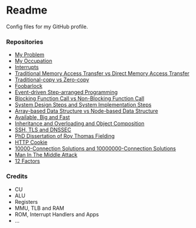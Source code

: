# Readme
Config files for my GitHub profile.

### Repositories
- [My Problem](https://github.com/hcpty/my-problem)
- [My Occupation](https://github.com/hcpty/my-occupation)
- [Interrupts](https://github.com/hcpty/interrupts)
- [Traditional Memory Access Transfer vs Direct Memory Access Transfer](https://github.com/hcpty/traditional-memory-access-transfer-vs-direct-memory-access-transfer)
- [Traditional-copy vs Zero-copy](https://github.com/hcpty/traditional-copy-vs-zero-copy)
- [Foobarlock](https://github.com/hcpty/foobarlock)
- [Event-driven Step-arranged Programming](https://github.com/hcpty/event-driven-step-arranged-programming)
- [Blocking Function Call vs Non-Blocking Function Call](https://github.com/hcpty/blocking-function-call-vs-non-blocking-function-call)
- [System Design Steps and System Implementation Steps](https://github.com/hcpty/system-design-steps-and-system-implementation-steps)
- [Array-based Data Structure vs Node-based Data Structure](https://github.com/hcpty/array-based-data-structure-vs-node-based-data-structure)
- [Available, Big and Fast](https://github.com/hcpty/available-big-and-fast)
- [Inheritance and Overloading and Object Composition](https://github.com/hcpty/inheritance-and-overloading-and-object-composition)
- [SSH, TLS and DNSSEC](https://github.com/hcpty/ssh-tls-and-dnssec)
- [PhD Dissertation of Roy Thomas Fielding](https://github.com/hcpty/phd-disseration-of-roy-thomas-fielding)
- [HTTP Cookie](https://github.com/hcpty/http-cookie)
- [10000-Connection Solutions and 10000000-Connection Solutions](https://github.com/hcpty/10000-connection-solutions-and-10000000-connection-solutions)
- [Man In The Middle Attack](https://github.com/hcpty/man-in-the-middle-attack)
- [12 Factors](https://github.com/hcpty/12-factors)

### Credits
- CU
- ALU
- Registers
- MMU, TLB and RAM
- ROM, Interrupt Handlers and Apps
- ...
